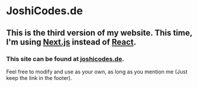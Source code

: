 # JoshiCodes.de

## This is the third version of my website. This time, I'm using [Next.js](https://nextjs.org/) instead of [React](https://reactjs.org/).

### This site can be found at [joshicodes.de](https://joshicodes.de).

Feel free to modify and use as your own, as long as you mention me (Just keep the link in the footer).

